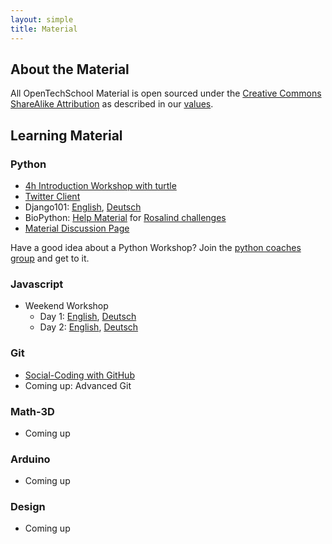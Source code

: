 ```yaml
---
layout: simple
title: Material
---
```


## About the Material

All OpenTechSchool Material is open sourced under the [Creative Commons ShareAlike Attribution](http://creativecommons.org/licenses/by-sa/3.0/) as described in our [values](/values.html).




## Learning Material

### Python

 * [4h Introduction Workshop with turtle](http://opentechschool.github.com/python-beginners/en/index.html)
 * [Twitter Client]()
 * Django101: [English](http://opentechschool.github.com/django-101/en/index.html), [Deutsch](http://opentechschool.github.com/django-101/de/index.html)
 * BioPython: [Help Material](https://github.com/OpenTechSchool/biopython/tree/material) for [Rosalind challenges](http://rosalind.info)
 * [Material Discussion Page](https://github.com/OpenTechSchool/python/wiki)

Have a good idea about a Python Workshop? Join the [python coaches group](https://groups.google.com/a/opentechschool.org/forum/?fromgroups#!forum/coaches.python) and get to it.

### Javascript
 * Weekend Workshop
   - Day 1: [English](http://opentechschool.github.com/js-beginners-4h-workshop-1/index.html), [Deutsch](http://opentechschool.github.com/js-beginners-4h-workshop-1/index_de.html)
   - Day 2: [English](http://opentechschool.github.com/js-beginners-day2/index.html), [Deutsch](http://opentechschool.github.com/js-beginners-day2/index_de.html)


### Git
 * [Social-Coding with GitHub](http://opentechschool.github.com/social-coding/)
 * Coming up: Advanced Git


### Math-3D
  * Coming up

### Arduino
  * Coming up

### Design
  * Coming up
  